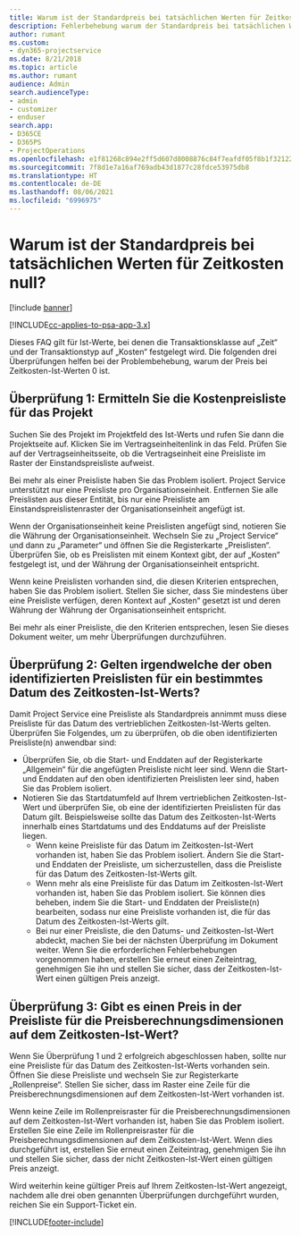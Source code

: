 ```yaml
---
title: Warum ist der Standardpreis bei tatsächlichen Werten für Zeitkosten null?
description: Fehlerbehebung warum der Standardpreis bei tatsächlichen Werten für Zeitkosten null ist.
author: rumant
ms.custom:
- dyn365-projectservice
ms.date: 8/21/2018
ms.topic: article
ms.author: rumant
audience: Admin
search.audienceType:
- admin
- customizer
- enduser
search.app:
- D365CE
- D365PS
- ProjectOperations
ms.openlocfilehash: e1f81268c894e2ff5d607d8008876c84f7eafdf05f8b1f3212263a5dfa89b69d
ms.sourcegitcommit: 7f8d1e7a16af769adb43d1877c28fdce53975db8
ms.translationtype: HT
ms.contentlocale: de-DE
ms.lasthandoff: 08/06/2021
ms.locfileid: "6996975"
---
```

# <a name="why-is-the-price-defaulting-to-zero-on-time-cost-actuals"></a>Warum ist der Standardpreis bei tatsächlichen Werten für Zeitkosten null?

[!include [banner](../includes/psa-now-project-operations.md)]

[!INCLUDE[cc-applies-to-psa-app-3.x](../includes/cc-applies-to-psa-app-3x.md)]

Dieses FAQ gilt für Ist-Werte, bei denen die Transaktionsklasse auf „Zeit“ und der Transaktionstyp auf „Kosten“ festgelegt wird. Die folgenden drei Überprüfungen helfen bei der Problembehebung, warum der Preis bei Zeitkosten-Ist-Werten 0 ist.
 
## <a name="check-1-identify-the-cost-price-list-for-the-project"></a>Überprüfung 1: Ermitteln Sie die Kostenpreisliste für das Projekt

Suchen Sie des Projekt im Projektfeld des Ist-Werts und rufen Sie dann die Projektseite auf. Klicken Sie im Vertragseinheitenlink in das Feld. Prüfen Sie auf der Vertragseinheitsseite, ob die Vertragseinheit eine Preisliste im Raster der Einstandspreisliste aufweist.

Bei mehr als einer Preisliste haben Sie das Problem isoliert. Project Service unterstützt nur eine Preisliste pro Organisationseinheit. Entfernen Sie alle Preislisten aus dieser Entität, bis nur eine Preisliste am Einstandspreislistenraster der Organisationseinheit angefügt ist.

Wenn der Organisationseinheit keine Preislisten angefügt sind, notieren Sie die Währung der Organisationseinheit. Wechseln Sie zu „Project Service“ und dann zu „Parameter“ und öffnen Sie die Registerkarte „Preislisten“. Überprüfen Sie, ob es Preislisten mit einem Kontext gibt, der auf „Kosten“ festgelegt ist, und der Währung der Organisationseinheit entspricht.
 
Wenn keine Preislisten vorhanden sind, die diesen Kriterien entsprechen, haben Sie das Problem isoliert. Stellen Sie sicher, dass Sie mindestens über eine Preisliste verfügen, deren Kontext auf „Kosten“ gesetzt ist und deren Währung der Währung der Organisationseinheit entspricht.

Bei mehr als einer Preisliste, die den Kriterien entsprechen, lesen Sie dieses Dokument weiter, um mehr Überprüfungen durchzuführen.

## <a name="check-2-are-any-of-the-price-lists-identified-above-valid-for-the-specific-date-of-the-time-cost-actual"></a>Überprüfung 2: Gelten irgendwelche der oben identifizierten Preislisten für ein bestimmtes Datum des Zeitkosten-Ist-Werts?

Damit Project Service eine Preisliste als Standardpreis annimmt muss diese Preisliste für das Datum des vertrieblichen Zeitkosten-Ist-Werts gelten. Überprüfen Sie Folgendes, um zu überprüfen, ob die oben identifizierten Preisliste(n) anwendbar sind:

- Überprüfen Sie, ob die Start- und Enddaten auf der Registerkarte „Allgemein“ für die angefügten Preisliste nicht leer sind. Wenn die Start- und Enddaten auf den oben identifizierten Preislisten leer sind, haben Sie das Problem isoliert. 
- Notieren Sie das Startdatumfeld auf Ihrem vertrieblichen Zeitkosten-Ist-Wert und überprüfen Sie, ob eine der identifizierten Preislisten für das Datum gilt. Beispielsweise sollte das Datum des Zeitkosten-Ist-Werts innerhalb eines Startdatums und des Enddatums auf der Preisliste liegen. 
    - Wenn keine Preisliste für das Datum im Zeitkosten-Ist-Wert vorhanden ist, haben Sie das Problem isoliert. Ändern Sie die Start- und Enddaten der Preisliste, um sicherzustellen, dass die Preisliste für das Datum des Zeitkosten-Ist-Werts gilt. 
    - Wenn mehr als eine Preisliste für das Datum im Zeitkosten-Ist-Wert vorhanden ist, haben Sie das Problem isoliert. Sie können dies beheben, indem Sie die Start- und Enddaten der Preisliste(n) bearbeiten, sodass nur eine Preisliste vorhanden ist, die für das Datum des Zeitkosten-Ist-Werts gilt. 
    - Bei nur einer Preisliste, die den Datums- und Zeitkosten-Ist-Wert abdeckt, machen Sie bei der nächsten Überprüfung im Dokument weiter.
Wenn Sie die erforderlichen Fehlerbehebungen vorgenommen haben, erstellen Sie erneut einen Zeiteintrag, genehmigen Sie ihn und stellen Sie sicher, dass der Zeitkosten-Ist-Wert einen gültigen Preis anzeigt.

## <a name="check-3-is-there-a-price-in-the-price-list-for-the-pricing-dimensions-on-the-time-cost-actual"></a>Überprüfung 3: Gibt es einen Preis in der Preisliste für die Preisberechnungsdimensionen auf dem Zeitkosten-Ist-Wert?

Wenn Sie Überprüfung 1 und 2 erfolgreich abgeschlossen haben, sollte nur eine Preisliste für das Datum des Zeitkosten-Ist-Werts vorhanden sein. Öffnen Sie diese Preisliste und wechseln Sie zur Registerkarte „Rollenpreise“. Stellen Sie sicher, dass im Raster eine Zeile für die Preisberechnungsdimensionen auf dem Zeitkosten-Ist-Wert vorhanden ist.

Wenn keine Zeile im Rollenpreisraster für die Preisberechnungsdimensionen auf dem Zeitkosten-Ist-Wert vorhanden ist, haben Sie das Problem isoliert. Erstellen Sie eine Zeile im Rollenpreisraster für die Preisberechnungsdimensionen auf dem Zeitkosten-Ist-Wert. Wenn dies durchgeführt ist, erstellen Sie erneut einen Zeiteintrag, genehmigen Sie ihn und stellen Sie sicher, dass der nicht Zeitkosten-Ist-Wert einen gültigen Preis anzeigt.
 
Wird weiterhin keine gültiger Preis auf Ihrem Zeitkosten-Ist-Wert angezeigt, nachdem alle drei oben genannten Überprüfungen durchgeführt wurden, reichen Sie ein Support-Ticket ein.





[!INCLUDE[footer-include](../includes/footer-banner.md)]